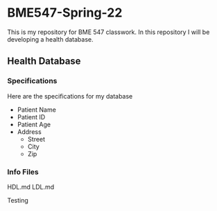 # BME547-Spring-22

This is my repository for BME 547 classwork.
In this repository I will be developing a health database.

## Health Database
### Specifications 
Here are the specifications for my database
* Patient Name
* Patient ID
* Patient Age
* Address
    - Street
    - City
    - Zip

### Info Files

HDL.md
LDL.md

Testing

